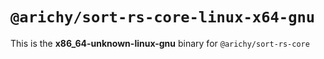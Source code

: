 # `@arichy/sort-rs-core-linux-x64-gnu`

This is the **x86_64-unknown-linux-gnu** binary for `@arichy/sort-rs-core`
